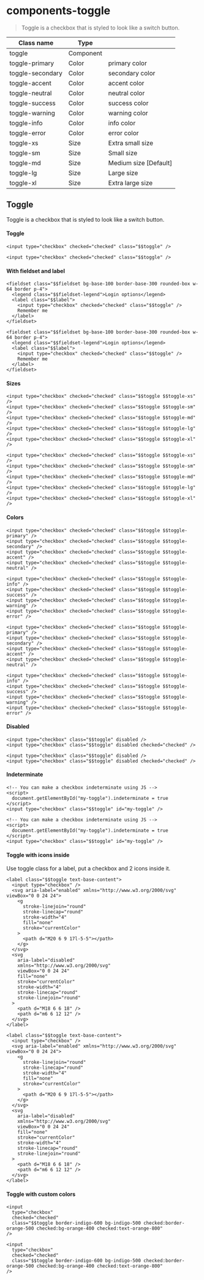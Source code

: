 # components-toggle

> Toggle is a checkbox that is styled to look like a switch button.

| Class name       | Type      |                       |
| ---------------- | --------- | --------------------- |
| toggle           | Component |                       |
| toggle-primary   | Color     | primary color         |
| toggle-secondary | Color     | secondary color       |
| toggle-accent    | Color     | accent color          |
| toggle-neutral   | Color     | neutral color         |
| toggle-success   | Color     | success color         |
| toggle-warning   | Color     | warning color         |
| toggle-info      | Color     | info color            |
| toggle-error     | Color     | error color           |
| toggle-xs        | Size      | Extra small size      |
| toggle-sm        | Size      | Small size            |
| toggle-md        | Size      | Medium size [Default] |
| toggle-lg        | Size      | Large size            |
| toggle-xl        | Size      | Extra large size      |

## Toggle

Toggle is a checkbox that is styled to look like a switch button.

[](#toggle)

#### Toggle

    <input type="checkbox" checked="checked" class="$$toggle" />

    <input type="checkbox" checked="checked" class="$$toggle" />

[](#with-fieldset-and-label)

#### With fieldset and label

    <fieldset class="$$fieldset bg-base-100 border-base-300 rounded-box w-64 border p-4">
      <legend class="$$fieldset-legend">Login options</legend>
      <label class="$$label">
        <input type="checkbox" checked="checked" class="$$toggle" />
        Remember me
      </label>
    </fieldset>

    <fieldset class="$$fieldset bg-base-100 border-base-300 rounded-box w-64 border p-4">
      <legend class="$$fieldset-legend">Login options</legend>
      <label class="$$label">
        <input type="checkbox" checked="checked" class="$$toggle" />
        Remember me
      </label>
    </fieldset>

[](#sizes)

#### Sizes

    <input type="checkbox" checked="checked" class="$$toggle $$toggle-xs" />
    <input type="checkbox" checked="checked" class="$$toggle $$toggle-sm" />
    <input type="checkbox" checked="checked" class="$$toggle $$toggle-md" />
    <input type="checkbox" checked="checked" class="$$toggle $$toggle-lg" />
    <input type="checkbox" checked="checked" class="$$toggle $$toggle-xl" />

    <input type="checkbox" checked="checked" class="$$toggle $$toggle-xs" />
    <input type="checkbox" checked="checked" class="$$toggle $$toggle-sm" />
    <input type="checkbox" checked="checked" class="$$toggle $$toggle-md" />
    <input type="checkbox" checked="checked" class="$$toggle $$toggle-lg" />
    <input type="checkbox" checked="checked" class="$$toggle $$toggle-xl" />

[](#colors)

#### Colors

    <input type="checkbox" checked="checked" class="$$toggle $$toggle-primary" />
    <input type="checkbox" checked="checked" class="$$toggle $$toggle-secondary" />
    <input type="checkbox" checked="checked" class="$$toggle $$toggle-accent" />
    <input type="checkbox" checked="checked" class="$$toggle $$toggle-neutral" />

    <input type="checkbox" checked="checked" class="$$toggle $$toggle-info" />
    <input type="checkbox" checked="checked" class="$$toggle $$toggle-success" />
    <input type="checkbox" checked="checked" class="$$toggle $$toggle-warning" />
    <input type="checkbox" checked="checked" class="$$toggle $$toggle-error" />

    <input type="checkbox" checked="checked" class="$$toggle $$toggle-primary" />
    <input type="checkbox" checked="checked" class="$$toggle $$toggle-secondary" />
    <input type="checkbox" checked="checked" class="$$toggle $$toggle-accent" />
    <input type="checkbox" checked="checked" class="$$toggle $$toggle-neutral" />

    <input type="checkbox" checked="checked" class="$$toggle $$toggle-info" />
    <input type="checkbox" checked="checked" class="$$toggle $$toggle-success" />
    <input type="checkbox" checked="checked" class="$$toggle $$toggle-warning" />
    <input type="checkbox" checked="checked" class="$$toggle $$toggle-error" />

[](#disabled)

#### Disabled

    <input type="checkbox" class="$$toggle" disabled />
    <input type="checkbox" class="$$toggle" disabled checked="checked" />

    <input type="checkbox" class="$$toggle" disabled />
    <input type="checkbox" class="$$toggle" disabled checked="checked" />

[](#indeterminate)

#### Indeterminate

    <!-- You can make a checkbox indeterminate using JS -->
    <script>
      document.getElementById("my-toggle").indeterminate = true
    </script>
    <input type="checkbox" class="$$toggle" id="my-toggle" />

    <!-- You can make a checkbox indeterminate using JS -->
    <script>
      document.getElementById("my-toggle").indeterminate = true
    </script>
    <input type="checkbox" class="$$toggle" id="my-toggle" />

[](#toggle-with-icons-inside)

#### Toggle with icons inside

Use toggle class for a label, put a checkbox and 2 icons inside it.

    <label class="$$toggle text-base-content">
      <input type="checkbox" />
      <svg aria-label="enabled" xmlns="http://www.w3.org/2000/svg" viewBox="0 0 24 24">
        <g
          stroke-linejoin="round"
          stroke-linecap="round"
          stroke-width="4"
          fill="none"
          stroke="currentColor"
        >
          <path d="M20 6 9 17l-5-5"></path>
        </g>
      </svg>
      <svg
        aria-label="disabled"
        xmlns="http://www.w3.org/2000/svg"
        viewBox="0 0 24 24"
        fill="none"
        stroke="currentColor"
        stroke-width="4"
        stroke-linecap="round"
        stroke-linejoin="round"
      >
        <path d="M18 6 6 18" />
        <path d="m6 6 12 12" />
      </svg>
    </label>

    <label class="$$toggle text-base-content">
      <input type="checkbox" />
      <svg aria-label="enabled" xmlns="http://www.w3.org/2000/svg" viewBox="0 0 24 24">
        <g
          stroke-linejoin="round"
          stroke-linecap="round"
          stroke-width="4"
          fill="none"
          stroke="currentColor"
        >
          <path d="M20 6 9 17l-5-5"></path>
        </g>
      </svg>
      <svg
        aria-label="disabled"
        xmlns="http://www.w3.org/2000/svg"
        viewBox="0 0 24 24"
        fill="none"
        stroke="currentColor"
        stroke-width="4"
        stroke-linecap="round"
        stroke-linejoin="round"
      >
        <path d="M18 6 6 18" />
        <path d="m6 6 12 12" />
      </svg>
    </label>

[](#toggle-with-custom-colors)

#### Toggle with custom colors

    <input
      type="checkbox"
      checked="checked"
      class="$$toggle border-indigo-600 bg-indigo-500 checked:border-orange-500 checked:bg-orange-400 checked:text-orange-800"
    />

    <input
      type="checkbox"
      checked="checked"
      class="$$toggle border-indigo-600 bg-indigo-500 checked:border-orange-500 checked:bg-orange-400 checked:text-orange-800"
    />
